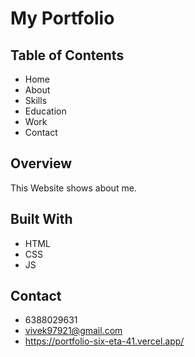 # My Portfolio

## Table of Contents

- Home
- About
- Skills
- Education
- Work
- Contact

## Overview

This Website shows about me.

## Built With

- HTML
- CSS
- JS

## Contact

- 6388029631
- vivek97921@gmail.com
- https://portfolio-six-eta-41.vercel.app/
